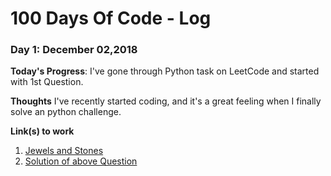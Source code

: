 # 100 Days Of Code - Log

### Day 1: December 02,2018

<!-- **Today's Progress**: I've gone through many exercises on FreeCodeCamp. -->
**Today's Progress**: I've gone through Python task on LeetCode and started with 1st Question.

**Thoughts** I've recently started coding, and it's a great feeling when I finally solve an python challenge.

**Link(s) to work**
1. [Jewels and Stones](https://leetcode.com/problems/jewels-and-stones/)
2. [Solution of above Question](https://github.com/santoshdistro/Day-1-Jewels-and-Stones)

